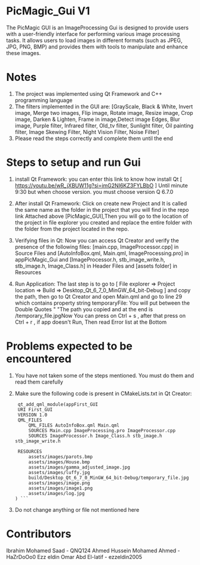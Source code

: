 # PicMagic_Gui V1
The PicMagic GUI is an ImageProcessing Gui is designed to provide users with a user-friendly interface for performing various image processing tasks. It allows users to load images in different formats (such as JPEG, JPG, PNG, BMP) and provides them with tools to manipulate and enhance these images.
# Notes
1) The project was implemented using Qt Framework and C++ programming language
2) The filters implemented in the GUI are: [GrayScale, Black & White, Invert image, Merge two images, Flip image, Rotate image, Resize image, Crop image, Darken & Lighten, Frame in image,Detect image Edges, Blur image, Purple filter, Infrared filter, Old_tv filter, Sunlight filter, Oil painting filter, Image Skewing Filter, Night Vision Filter, Noise Filter]
3) Please read the steps correctly and complete them until the end

# Steps to setup and run Gui
1) install Qt Framework: you can enter this link to know how install Qt [ https://youtu.be/wR_jXBUW11g?si=imG2NI6KZ3FYLBbO ] Until minute 9:30 but when choose version. you must choose version Q 6.7.0

2) After install Qt Framework: Click on create new Project and It is called the same name as the folder in the project that you will find in the repo link Attached above [PicMagic_GUI],Then you will go to the location of the project in file explorer you created and replace the entire folder with the folder from the project located in the repo.

3) Verifying files in Qt: Now you can access Qt Creator and verify the presence of the following files: [main.cpp, ImageProcessor.cpp] in Source Files and [AutoInfoBox.qml, Main.qml, ImageProcessing.pro] in appPicMagic_Gui and [ImageProcessor.h, stb_image_write.h, stb_image.h, Image_Class.h] in Header Files and [assets folder] in Resources
   
4) Run Application: The last step is to go to [ File explorer => Project location => Build => Desktop_Qt_6_7_0_MinGW_64_bit-Debug ] and copy the path, then go to Qt Creator and open Main.qml and go to line 29 which contains property string temporaryFile: You will put between the Double Quotes " "The path you copied and at the end is /temporary_file.jpgNow You can press on Ctrl + s , after that press on Ctrl + r , if app doesn't Run, Then read Error list at the Bottom

# Problems expected to be encountered
1) You have not taken some of the steps mentioned. You must do them and read them carefully

2) Make sure the following code is present in CMakeLists.txt in Qt Creator:
     ```
      qt_add_qml_module(appFirst_GUI
      URI First_GUI
      VERSION 1.0
      QML_FILES
          QML_FILES AutoInfoBox.qml Main.qml
          SOURCES Main.cpp ImageProcessing.pro ImageProcessor.cpp
          SOURCES ImageProcessor.h Image_Class.h stb_image.h stb_image_write.h

      RESOURCES
          assets/images/parots.bmp
          assets/images/House.bmp
          assets/images/gamma_adjusted_image.jpg
          assets/images/luffy.jpg
          build/Desktop_Qt_6_7_0_MinGW_64_bit-Debug/temporary_file.jpg
          assets/images/image.png
          assets/images/image1.png
          assets/images/log.jpg
     ) ```
3) Do not change anything or file not mentioned here
# Contributors
Ibrahim Mohamed Saad - QNQ124
Ahmed Hussein Mohamed Ahmed - HaZrDoOo0 
Ezz eldin Omar Abd El-latif - ezzeldin2005
